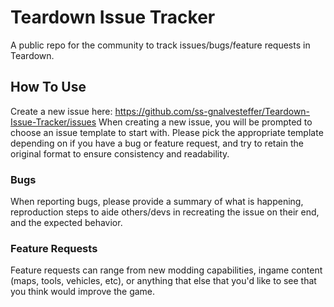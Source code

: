 # Teardown Issue Tracker
A public repo for the community to track issues/bugs/feature requests in Teardown.

## How To Use
Create a new issue here: https://github.com/ss-gnalvesteffer/Teardown-Issue-Tracker/issues
When creating a new issue, you will be prompted to choose an issue template to start with. Please pick the appropriate template depending on if you have a bug or feature request, and try to retain the original format to ensure consistency and readability.

### Bugs
When reporting bugs, please provide a summary of what is happening, reproduction steps to aide others/devs in recreating the issue on their end, and the expected behavior.

### Feature Requests
Feature requests can range from new modding capabilities, ingame content (maps, tools, vehicles, etc), or anything that else that you'd like to see that you think would improve the game.
